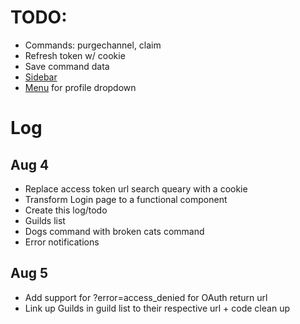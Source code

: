 # TODO:
- Commands: purgechannel, claim
- Refresh token w/ cookie
- Save command data
- [Sidebar](https://material-ui.com/components/drawers/)
- [Menu](https://material-ui.com/components/menus/) for profile dropdown

# Log
## Aug 4
- Replace access token url search queary with a cookie
- Transform Login page to a functional component
- Create this log/todo
- Guilds list
- Dogs command with broken cats command
- Error notifications

## Aug 5
- Add support for ?error=access_denied for OAuth return url
- Link up Guilds in guild list to their respective url + code clean up
